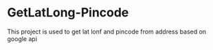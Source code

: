# GetLatLong-Pincode
This project is used to get lat lonf and pincode from address based on google api
